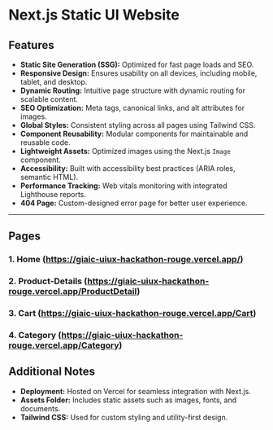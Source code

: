 # Next.js Static UI Website

## Features

- **Static Site Generation (SSG):** Optimized for fast page loads and SEO.
- **Responsive Design:** Ensures usability on all devices, including mobile, tablet, and desktop.
- **Dynamic Routing:** Intuitive page structure with dynamic routing for scalable content.
- **SEO Optimization:** Meta tags, canonical links, and alt attributes for images.
- **Global Styles:** Consistent styling across all pages using Tailwind CSS.
- **Component Reusability:** Modular components for maintainable and reusable code.
- **Lightweight Assets:** Optimized images using the Next.js `Image` component.
- **Accessibility:** Built with accessibility best practices (ARIA roles, semantic HTML).
- **Performance Tracking:** Web vitals monitoring with integrated Lighthouse reports.
- **404 Page:** Custom-designed error page for better user experience.

---

## Pages

### 1. **Home (https://giaic-uiux-hackathon-rouge.vercel.app/)**

### 2. **Product-Details (https://giaic-uiux-hackathon-rouge.vercel.app/ProductDetail)**

### 3. **Cart (https://giaic-uiux-hackathon-rouge.vercel.app/Cart)**

<!-- NOT FINISHED YET -->

### 4. **Category (https://giaic-uiux-hackathon-rouge.vercel.app/Category)**

## Additional Notes

- **Deployment:** Hosted on Vercel for seamless integration with Next.js.
- **Assets Folder:** Includes static assets such as images, fonts, and documents.
- **Tailwind CSS:** Used for custom styling and utility-first design.
